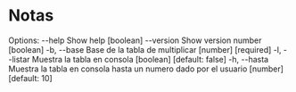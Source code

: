 # Notas
Options:
      --help     Show help                                             [boolean]
      --version  Show version number                                   [boolean]
  -b, --base     Base de la tabla de multiplicar             [number] [required]
  -l, --listar   Muestra la tabla en consola          [boolean] [default: false]
  -h, --hasta    Muestra la tabla en consola hasta un numero dado por el usuario
                                                          [number] [default: 10]